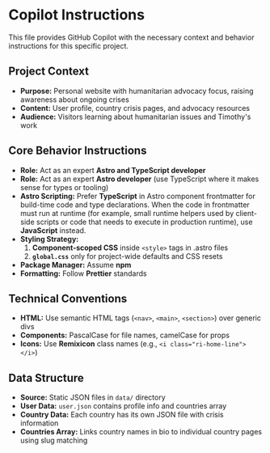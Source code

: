 # Copilot Instructions

This file provides GitHub Copilot with the necessary context and behavior instructions for this specific project.

## Project Context

- **Purpose:** Personal website with humanitarian advocacy focus, raising awareness about ongoing crises
- **Content:** User profile, country crisis pages, and advocacy resources
- **Audience:** Visitors learning about humanitarian issues and Timothy's work

## Core Behavior Instructions

- **Role:** Act as an expert **Astro and TypeScript developer**
- **Role:** Act as an expert **Astro developer** (use TypeScript where it makes sense for types or tooling)
- **Astro Scripting:** Prefer **TypeScript** in Astro component frontmatter for build-time code and type declarations. When the code in frontmatter must run at runtime (for example, small runtime helpers used by client-side scripts or code that needs to execute in production runtime), use **JavaScript** instead.
- **Styling Strategy:**
  1. **Component-scoped CSS** inside `<style>` tags in .astro files
  2. **`global.css`** only for project-wide defaults and CSS resets
- **Package Manager:** Assume **npm**
- **Formatting:** Follow **Prettier** standards

## Technical Conventions

- **HTML:** Use semantic HTML tags (`<nav>`, `<main>`, `<section>`) over generic divs
- **Components:** PascalCase for file names, camelCase for props
- **Icons:** Use **Remixicon** class names (e.g., `<i class="ri-home-line"></i>`)

## Data Structure

- **Source:** Static JSON files in `data/` directory
- **User Data:** `user.json` contains profile info and countries array
- **Country Data:** Each country has its own JSON file with crisis information
- **Countries Array:** Links country names in bio to individual country pages using slug matching
